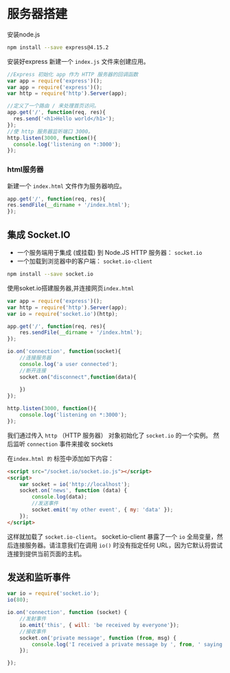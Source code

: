 # 服务器搭建

安装node.js

```sh
npm install --save express@4.15.2
```

安装好express 新建一个 `index.js` 文件来创建应用。

```js
//Express 初始化 app 作为 HTTP 服务器的回调函数 
var app = require('express')();
var app = require('express')();
var http = require('http').Server(app);

//定义了一个路由 / 来处理首页访问。
app.get('/', function(req, res){
  res.send('<h1>Hello world</h1>');
});
//使 http 服务器监听端口 3000。
http.listen(3000, function(){
  console.log('listening on *:3000');
});
```

### html服务器

新建一个 `index.html` 文件作为服务器响应。

```js
app.get('/', function(req, res){
res.sendFile(__dirname + '/index.html');
});
```

## 集成 Socket.IO

- 一个服务端用于集成 (或挂载) 到 Node.JS HTTP 服务器： `socket.io`     
- 一个加载到浏览器中的客户端： `socket.io-client`     

```sh
npm install --save socket.io
```

使用soket.io搭建服务器,并连接网页`index.html`

```js
var app = require('express')();
var http = require('http').Server(app);
var io = require('socket.io')(http);

app.get('/', function(req, res){
    res.sendFile(__dirname + '/index.html');
});

io.on('connection', function(socket){
	//连接服务器
    console.log('a user connected');
 	//断开连接
    socket.on("disconnect",function(data){
       
    })
});

http.listen(3000, function(){
    console.log('listening on *:3000');
});
```

我们通过传入 `http` （HTTP 服务器） 对象初始化了 `socket.io` 的一个实例。 然后监听 `connection` 事件来接收 sockets

在`` index.html 的 `` 标签中添加如下内容：

```html
<script src="/socket.io/socket.io.js"></script>
<script>
    var socket = io('http://localhost');
    socket.on('news', function (data) {
        console.log(data);
		//发送事件
        socket.emit('my other event', { my: 'data' });
    });
</script>
```

这样就加载了 `socket.io-client`。 socket.io-client 暴露了一个 `io` 全局变量，然后连接服务器。请注意我们在调用 `io()` 时没有指定任何 URL，因为它默认将尝试连接到提供当前页面的主机。

## 发送和监听事件

```js
var io = require('socket.io');
io(80);

io.on('connection', function (socket) {
    //发射事件
    io.emit('this', { will: 'be received by everyone'});
    //接收事件
    socket.on('private message', function (from, msg) {
        console.log('I received a private message by ', from, ' saying ', msg);
    });

});
```